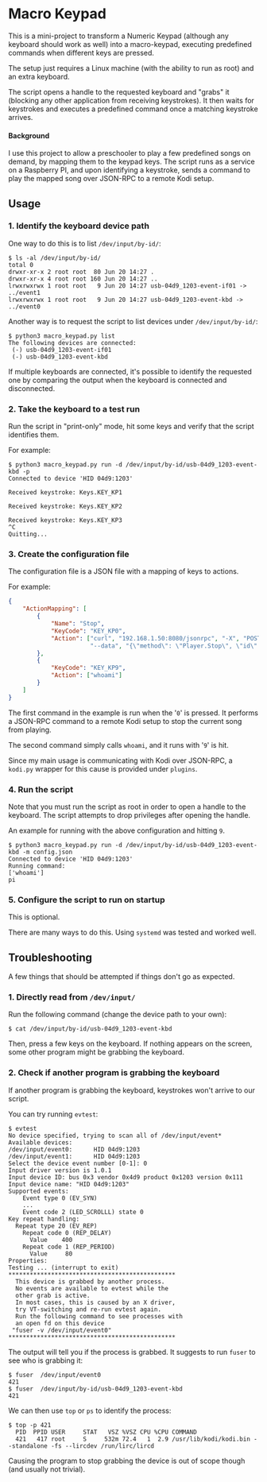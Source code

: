 # Macro Keypad

This is a mini-project to transform a Numeric Keypad (although any keyboard should work as well) into a macro-keypad, executing predefined commands when different keys are pressed.

The setup just requires a Linux machine (with the ability to run as root) and an extra keyboard. 

The script opens a handle to the requested keyboard and "grabs" it (blocking any other application from receiving keystrokes). It then waits for keystrokes and executes a predefined command once a matching keystroke arrives.

#### Background

I use this project to allow a preschooler to play a few predefined songs on demand, by mapping them to the keypad keys. The script runs as a service on a Raspberry PI, and upon identifying a keystroke, sends a command to play the mapped song over JSON-RPC to a remote Kodi setup.

## Usage

### 1. Identify the keyboard device path

One way to do this is to list `/dev/input/by-id/`:

```console
$ ls -al /dev/input/by-id/
total 0
drwxr-xr-x 2 root root  80 Jun 20 14:27 .
drwxr-xr-x 4 root root 160 Jun 20 14:27 ..
lrwxrwxrwx 1 root root   9 Jun 20 14:27 usb-04d9_1203-event-if01 -> ../event1
lrwxrwxrwx 1 root root   9 Jun 20 14:27 usb-04d9_1203-event-kbd -> ../event0
```

Another way is to request the script to list devices under `/dev/input/by-id/`:

```console
$ python3 macro_keypad.py list
The following devices are connected:
 (-) usb-04d9_1203-event-if01
 (-) usb-04d9_1203-event-kbd
```

If multiple keyboards are connected, it's possible to identify the requested one by comparing the output when the keyboard is connected and disconnected.

### 2. Take the keyboard to a test run

Run the script in "print-only" mode, hit some keys and verify that the script identifies them.

For example:

```console
$ python3 macro_keypad.py run -d /dev/input/by-id/usb-04d9_1203-event-kbd -p
Connected to device 'HID 04d9:1203'

Received keystroke: Keys.KEY_KP1

Received keystroke: Keys.KEY_KP2

Received keystroke: Keys.KEY_KP3
^C
Quitting...
```

### 3. Create the configuration file

The configuration file is a JSON file with a mapping of keys to actions.

For example:

```json
{
    "ActionMapping": [
        {
            "Name": "Stop",
            "KeyCode": "KEY_KP0",
            "Action": ["curl", "192.168.1.50:8080/jsonrpc", "-X", "POST", "--header", "Content-Type: application/json",
                       "--data", "{\"method\": \"Player.Stop\", \"id\": 44, \"jsonrpc\": \"2.0\", \"params\": { \"playerid\": 0 }}"]
        },
        {
            "KeyCode": "KEY_KP9",
            "Action": ["whoami"]
        }
    ]
}
```

The first command in the example is run when the '`0`' is pressed. It performs a JSON-RPC command to a remote Kodi setup to stop the current song from playing.

The second command simply calls `whoami`, and it runs with '`9`' is hit.

Since my main usage is communicating with Kodi over JSON-RPC, a `kodi.py` wrapper for this cause is provided under `plugins`.

### 4. Run the script

Note that you must run the script as root in order to open a handle to the keyboard. The script attempts to drop privileges after opening the handle.

An example for running with the above configuration and hitting `9`.

```console
$ python3 macro_keypad.py run -d /dev/input/by-id/usb-04d9_1203-event-kbd -m config.json
Connected to device 'HID 04d9:1203'
Running command:
['whoami']
pi
```

### 5. Configure the script to run on startup

This is optional. 

There are many ways to do this. Using `systemd` was tested and worked well.


## Troubleshooting

A few things that should be attempted if things don't go as expected.

### 1. Directly read from `/dev/input/`

Run the following command (change the device path to your own):

```console
$ cat /dev/input/by-id/usb-04d9_1203-event-kbd
```

Then, press a few keys on the keyboard. If nothing appears on the screen, some other program might be grabbing the keyboard.

### 2. Check if another program is grabbing the keyboard

If another program is grabbing the keyboard, keystrokes won't arrive to our script.

You can try running `evtest`:

```console
$ evtest
No device specified, trying to scan all of /dev/input/event*
Available devices:
/dev/input/event0:      HID 04d9:1203
/dev/input/event1:      HID 04d9:1203
Select the device event number [0-1]: 0
Input driver version is 1.0.1
Input device ID: bus 0x3 vendor 0x4d9 product 0x1203 version 0x111
Input device name: "HID 04d9:1203"
Supported events:
    Event type 0 (EV_SYN)
    ...
    Event code 2 (LED_SCROLLL) state 0
Key repeat handling:
  Repeat type 20 (EV_REP)
    Repeat code 0 (REP_DELAY)
      Value    400
    Repeat code 1 (REP_PERIOD)
      Value     80
Properties:
Testing ... (interrupt to exit)
***********************************************
  This device is grabbed by another process.
  No events are available to evtest while the
  other grab is active.
  In most cases, this is caused by an X driver,
  try VT-switching and re-run evtest again.
  Run the following command to see processes with
  an open fd on this device
 "fuser -v /dev/input/event0"
***********************************************
```

The output will tell you if the process is grabbed. It suggests to run `fuser` to see who is grabbing it:

```console
$ fuser  /dev/input/event0
421
$ fuser  /dev/input/by-id/usb-04d9_1203-event-kbd
421
```

We can then use `top` or `ps` to identify the process:

```console
$ top -p 421
  PID  PPID USER     STAT   VSZ %VSZ CPU %CPU COMMAND
  421   417 root     S     532m 72.4   1  2.9 /usr/lib/kodi/kodi.bin --standalone -fs --lircdev /run/lirc/lircd
```

Causing the program to stop grabbing the device is out of scope though (and usually not trivial).